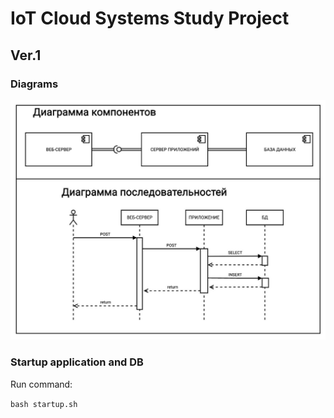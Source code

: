 # IoT Cloud Systems Study Project

## Ver.1
### Diagrams
<img src="meta-resources/diagram_v1.jpg" alt="UML диаграммы приложения версии 1">

### Startup application and DB
Run command:

``bash startup.sh``